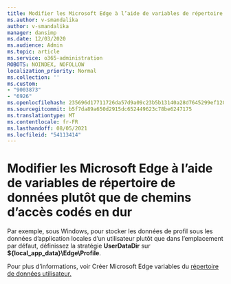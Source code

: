 ```yaml
---
title: Modifier les Microsoft Edge à l’aide de variables de répertoire de données plutôt que de chemins d’accès codés en dur
ms.author: v-smandalika
author: v-smandalika
manager: dansimp
ms.date: 12/03/2020
ms.audience: Admin
ms.topic: article
ms.service: o365-administration
ROBOTS: NOINDEX, NOFOLLOW
localization_priority: Normal
ms.collection: ''
ms.custom:
- "9003873"
- "6926"
ms.openlocfilehash: 235696d17711726da57d9a09c23b5b13140a28d7645299ef120a4b2c7b395c5e
ms.sourcegitcommit: b5f7da89a650d2915dc652449623c78be6247175
ms.translationtype: MT
ms.contentlocale: fr-FR
ms.lasthandoff: 08/05/2021
ms.locfileid: "54113414"
---
```

# <a name="modify-microsoft-edge-by-using-data-directory-variables-rather-than-hardcoded-paths"></a>Modifier les Microsoft Edge à l’aide de variables de répertoire de données plutôt que de chemins d’accès codés en dur

Par exemple, sous Windows, pour stocker les données de profil sous les données d’application locales d’un utilisateur plutôt que dans l’emplacement par défaut, définissez la stratégie **UserDataDir** sur **${local_app_data}\Edge\Profile**. 

Pour plus d’informations, voir Créer Microsoft Edge variables du [répertoire de données utilisateur.](https://docs.microsoft.com/deployedge/edge-learnmore-create-user-directory-vars)